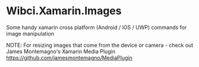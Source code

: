 # Wibci.Xamarin.Images
Some handy xamarin cross platform (Android / iOS / UWP) commands for image manipulation

NOTE: For resizing images that come from the device or camera - check out James Montemagno's Xamarin Media Plugin
https://github.com/jamesmontemagno/MediaPlugin
